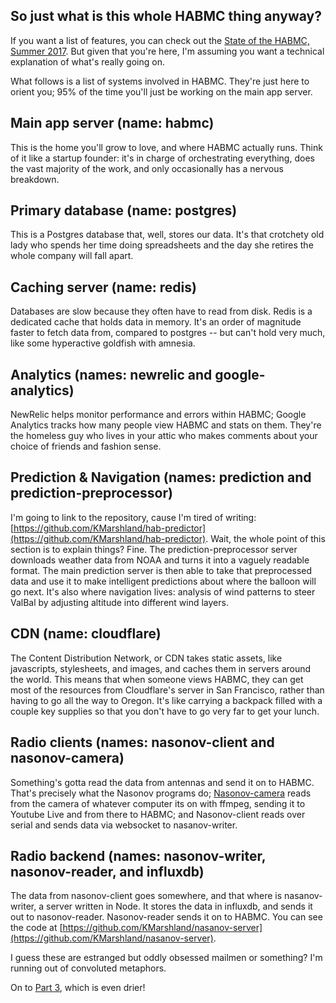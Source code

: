 ## So just what is this whole HABMC thing anyway?
If you want a list of features, you can check out the [State of the HABMC, Summer 2017](https://goo.gl/q9am3J).
But given that you're here, I'm assuming you want a technical explanation of what's really going on.

What follows is a list of systems involved in HABMC.
They're just here to orient you; 95% of the time you'll just be working on the main app server.

## Main app server (name: habmc)
This is the home you'll grow to love, and where HABMC actually runs.
Think of it like a startup founder: it's in charge of orchestrating everything, does the vast majority of the work, and only occasionally has a nervous breakdown. 

## Primary database (name: postgres)
This is a Postgres database that, well, stores our data.
It's that crotchety old lady who spends her time doing spreadsheets and the day she retires the whole company will fall apart. 

## Caching server (name: redis)
Databases are slow because they often have to read from disk. 
Redis is a dedicated cache that holds data in memory.
It's an order of magnitude faster to fetch data from, compared to postgres -- but can't hold very much, like some hyperactive goldfish with amnesia. 

## Analytics (names: newrelic and google-analytics)
NewRelic helps monitor performance and errors within HABMC;
Google Analytics tracks how many people view HABMC and stats on them.
They're the homeless guy who lives in your attic who makes comments about your choice of friends and fashion sense. 

## Prediction & Navigation (names: prediction and prediction-preprocessor)
I'm going to link to the repository, cause I'm tired of writing: [https://github.com/KMarshland/hab-predictor](https://github.com/KMarshland/hab-predictor).
Wait, the whole point of this section is to explain things?
Fine.
The prediction-preprocessor server downloads weather data from NOAA and turns it into a vaguely readable format. 
The main prediction server is then able to take that preprocessed data and use it to make intelligent predictions about where the balloon will go next.
It's also where navigation lives: analysis of wind patterns to steer ValBal by adjusting altitude into different wind layers.

## CDN (name: cloudflare)
The Content Distribution Network, or CDN takes static assets, like javascripts, stylesheets, and images, and caches them in servers around the world.
This means that when someone views HABMC, they can get most of the resources from Cloudflare's server in San Francisco, rather than having to go all the way to Oregon. 
It's like carrying a backpack filled with a couple key supplies so that you don't have to go very far to get your lunch.

## Radio clients (names: nasonov-client and nasonov-camera)
Something's gotta read the data from antennas and send it on to HABMC.
That's precisely what the Nasonov programs do; [Nasonov-camera](https://github.com/stanford-ssi/nasanov-camera) reads from the camera of whatever computer its on with ffmpeg, sending it to Youtube Live and from there to HABMC; and Nasonov-client reads over serial and sends data via websocket to nasanov-writer.

## Radio backend (names: nasonov-writer, nasonov-reader, and influxdb)
The data from nasonov-client goes somewhere, and that where is nasanov-writer, a server written in Node.
It stores the data in influxdb, and sends it out to nasonov-reader.
Nasonov-reader sends it on to HABMC.
You can see the code at [https://github.com/KMarshland/nasanov-server](https://github.com/KMarshland/nasanov-server).

I guess these are estranged but oddly obsessed mailmen or something? I'm running out of convoluted metaphors. 

On to [Part 3](habmc-03.md), which is even drier! 
